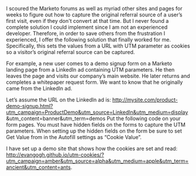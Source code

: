I scoured the Marketo forums as well as myriad other sites and pages for weeks to figure out how to capture the original referral source of a user’s first visit, even if they don't convert at that time. But I never found a complete solution I could implement since I am not an experienced developer.  Therefore, in order to save others from the frustration I experienced, I offer the following solution that finally worked for me.  Specifically, this sets the values from a URL with UTM parameter as cookies so a visitor’s original referral source can be captured. 

For example, a new user comes to a demo signup form on a Marketo landing page from a LinkedIn ad containing UTM parameters. He then leaves the page and visits our company’s main website.  He later returns and completes a whitepaper request form.  We want to know that he originally came from the LinkedIn ad.  

Let’s assume the URL on the LinkedIn ad is: http://mysite.com/product-demo-signup.html?utm_campaign=ProductDemo&utm_source=LinkedIn&utm_medium=display &utm_content=banner&utm_term=demos
Put the following code on your form pages.  You must have hidden fields on the forms to capture the UTM parameters.  When setting up the hidden fields on the form be sure to set Get Value from in the Autofill settings as “Cookie Value”.

I have set up a demo site that shows how the cookies are set and read:  http://evangogh.github.io/utm-cookies/?utm_campaign=amber&utm_source=alpha&utm_medium=apple&utm_term=ancient&utm_content=ants.









